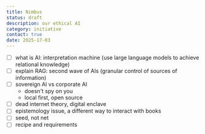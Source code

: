 ```yaml
---
title: Nimbus
status: draft
description: our ethical AI
category: initiative
contact: true
date: 2025-17-03
---
```

- [ ] what is AI: interpretation machine (use large language models to achieve relational knowledge)
- [ ] explain RAG: second wave of AIs (granular control of sources of information)
- [ ] sovereign AI vs corporate AI
	- doesn't spy on you
	- local first, open source
- [ ] dead internet theory, digital enclave
- [ ] epistemology issue, a different way to interact with books
- [ ] seed, not net
- [ ] recipe and requirements